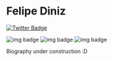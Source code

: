# Felipe Diniz

[![Twitter Badge](https://img.shields.io/twitter/follow/guilherme_rodz?color=%cc0000label=%40DinizDevs&logo=twitter&logoColor=white&style=for-the-badge)](https://twitter.com/guilherme_rodz)

![img badge](https://img.shields.io/github/followers/dinizdev?label=Followers&style=social)
![img badge](https://img.shields.io/badge/-Diniz%20Dev-red)
![img badge](https://img.shields.io/badge/-Loading...-green)


Biography under construction :D